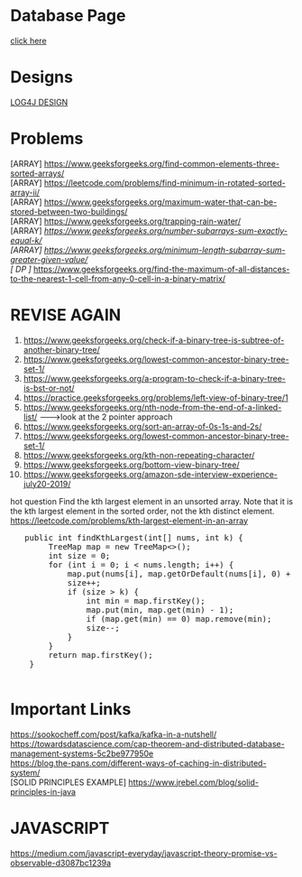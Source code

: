 # Database Page
<a href="https://github.com/jatin82/programming/blob/master/db/Readme.md">click here</a>

# Designs
<a href="https://github.com/jatin82/programming/blob/master/logger/README.MD">LOG4J DESIGN</a>

# Problems 
[ARRAY] https://www.geeksforgeeks.org/find-common-elements-three-sorted-arrays/ <br>
[ARRAY] https://leetcode.com/problems/find-minimum-in-rotated-sorted-array-ii/ <br>
[ARRAY] https://www.geeksforgeeks.org/maximum-water-that-can-be-stored-between-two-buildings/ <br>
[ARRAY] https://www.geeksforgeeks.org/trapping-rain-water/ <br>
[ARRAY]<b>*</b> https://www.geeksforgeeks.org/number-subarrays-sum-exactly-equal-k/ <br>
[ARRAY] https://www.geeksforgeeks.org/minimum-length-subarray-sum-greater-given-value/ <br>
[  DP ]<b>*</b> https://www.geeksforgeeks.org/find-the-maximum-of-all-distances-to-the-nearest-1-cell-from-any-0-cell-in-a-binary-matrix/

# REVISE AGAIN

1. https://www.geeksforgeeks.org/check-if-a-binary-tree-is-subtree-of-another-binary-tree/
2. https://www.geeksforgeeks.org/lowest-common-ancestor-binary-tree-set-1/ 
3. https://www.geeksforgeeks.org/a-program-to-check-if-a-binary-tree-is-bst-or-not/
4. https://practice.geeksforgeeks.org/problems/left-view-of-binary-tree/1
5. https://www.geeksforgeeks.org/nth-node-from-the-end-of-a-linked-list/ --->look at the 2 pointer approach
6. https://www.geeksforgeeks.org/sort-an-array-of-0s-1s-and-2s/
7. https://www.geeksforgeeks.org/lowest-common-ancestor-binary-tree-set-1/ 
8. https://www.geeksforgeeks.org/kth-non-repeating-character/
10. https://www.geeksforgeeks.org/bottom-view-binary-tree/		
11. https://www.geeksforgeeks.org/amazon-sde-interview-experience-july20-2019/

hot question
Find the kth largest element in an unsorted array. Note that it is the kth largest element in the sorted order, not the kth distinct element.
https://leetcode.com/problems/kth-largest-element-in-an-array

   <pre>
   public int findKthLargest(int[] nums, int k) {
        TreeMap<Integer, Integer> map = new TreeMap<>();
        int size = 0;
        for (int i = 0; i < nums.length; i++) {
            map.put(nums[i], map.getOrDefault(nums[i], 0) + 1);
            size++;
            if (size > k) {
                int min = map.firstKey();
                map.put(min, map.get(min) - 1);
                if (map.get(min) == 0) map.remove(min);
                size--;
            }
        }
        return map.firstKey();
    }
    </pre>

# Important Links
 https://sookocheff.com/post/kafka/kafka-in-a-nutshell/ <br>
 https://towardsdatascience.com/cap-theorem-and-distributed-database-management-systems-5c2be977950e <br>
 https://blog.the-pans.com/different-ways-of-caching-in-distributed-system/ <br>
 [SOLID PRINCIPLES EXAMPLE] https://www.jrebel.com/blog/solid-principles-in-java <br>
 
 # JAVASCRIPT
 https://medium.com/javascript-everyday/javascript-theory-promise-vs-observable-d3087bc1239a
 
